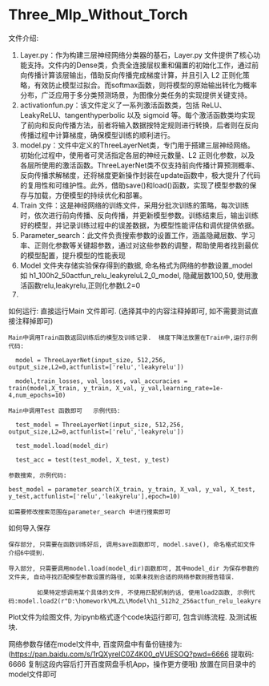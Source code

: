 # Three_Mlp_Without_Torch
文件介绍:
  1.	Layer.py：作为构建三层神经网络分类器的基石，Layer.py 文件提供了核心功能支持。文件内的Dense类，负责全连接层权重和偏置的初始化工作，通过前向传播计算该层输出，借助反向传播完成梯度计算，并且引入 L2 正则化策略，有效防止模型过拟合。而softmax函数，则将模型的原始输出转化为概率分布，广泛应用于多分类预测场景，为图像分类任务的实现提供关键支持。
  2.	activationfun.py：该文件定义了一系列激活函数类，包括 ReLU、LeakyReLU、tangenthyperbolic 以及 sigmoid 等。每个激活函数类均实现了前向和反向传播方法，前者将输入数据按特定规则进行转换，后者则在反向传播过程中计算梯度，确保模型训练的顺利进行。
  3.	model.py：文件中定义的ThreeLayerNet类，专门用于搭建三层神经网络。初始化过程中，使用者可灵活指定各层的神经元数量、L2 正则化参数，以及各层所使用的激活函数。ThreeLayerNet类不仅支持前向传播计算预测概率、反向传播求解梯度，还将梯度更新操作封装在update函数中，极大提升了代码的复用性和可维护性。此外，借助save()和load()函数，实现了模型参数的保存与加载，方便模型的持续优化和部署。
  4.	Train 文件：这是神经网络的训练文件，采用分批次训练的策略，每次训练时，依次进行前向传播、反向传播，并更新模型参数。训练结束后，输出训练好的模型，并记录训练过程中的误差数据，为模型性能评估和调优提供依据。
  5.	Parameter_search：此文件负责搜索参数的设置工作，涵盖隐藏层数、学习率、正则化参数等关键超参数，通过对这些参数的调整，帮助使用者找到最优的模型配置，提升模型的性能表现 
  6.  Model 文件夹存储实验保存得到的数据, 命名格式为网络的参数设置_model 如 h1_100h2_50actfun_relu_leakyreluL2_0_model, 隐藏层数100,50, 使用激活函数relu,leakyrelu,正则化参数L2=0
  7.  
如何运行:
    直接运行Main 文件即可. (选择其中的内容注释掉即可, 如不需要测试直接注释掉即可)

    Main中调用Train函数返回训练后的模型及训练记录.  梯度下降法放置在Train中,运行示例代码:
    
      model = ThreeLayerNet(input_size, 512,256, output_size,L2=0,actfunlist=['relu','leakyrelu'])
      
      model,train_losses, val_losses, val_accuracies = train(model,X_train, y_train, X_val, y_val,learning_rate=1e-4,num_epochs=10)
      
    Main中调用Test 函数即可   示例代码:
    
      test_model = ThreeLayerNet(input_size, 512,256, output_size,L2=0,actfunlist=['relu','leakyrelu'])
      
      test_model.load(model_dir)
      
      test_acc = test(test_model, X_test, y_test)
      
    参数搜索, 示例代码:
    
    best_model = parameter_search(X_train, y_train, X_val, y_val, X_test, y_test,actfunlist=['relu','leakyrelu'],epoch=10)
    
    如需要修改搜索范围在parameter_search 中进行搜索即可
    
如何导入保存

    保存部分, 只需要在函数训练好后, 调用save函数即可, model.save(), 命名格式如文件介绍6中提到.
    
    导入部分, 只需要调用model.load(model_dir)函数即可, 其中model_dir 为保存参数的文件夹, 自动寻找匹配模型参数设置的路径, 如果未找到合适的网络参数则报告错误.
    
            如果特定想调用某个具体的文件, 不使用匹配机制的话, 使用load2函数, 示例代码:model.load2(r"D:\homework\MLZL\Model\h1_512h2_256actfun_relu_leakyreluL2_0_model.pkl")
            
Plot文件为绘图文件, 为ipynb格式逐个code块运行即可, 包含训练流程. 及测试板块.

网络参数存储在model文件中, 百度网盘中有备份链接为: (https://pan.baidu.com/s/1rQXyreIC0Z4K00_qVUESOQ?pwd=6666 提取码: 6666 复制这段内容后打开百度网盘手机App，操作更方便哦) 放置在同目录中的model文件即可
